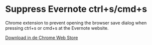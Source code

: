 # Suppress Evernote ctrl+s/cmd+s
Chrome extension to prevent opening the browser save dialog when pressing ctrl+s or cmd+s at the Evernote website.

[Download in de Chrome Web Store](https://chrome.google.com/webstore/detail/cgiljljdakfibcopncdohgfbhgngbiof)

